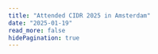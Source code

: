 ```yaml
---
title: "Attended CIDR 2025 in Amsterdam"
date: "2025-01-19"
read_more: false
hidePagination: true
---
```


